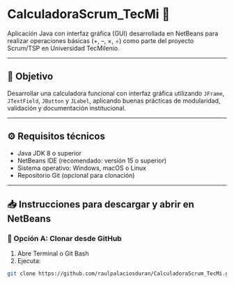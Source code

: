 # CalculadoraScrum_TecMi 🧮

Aplicación Java con interfaz gráfica (GUI) desarrollada en NetBeans para realizar operaciones básicas (+, –, ×, ÷) como parte del proyecto Scrum/TSP en Universidad TecMilenio.

---

## 🎯 Objetivo

Desarrollar una calculadora funcional con interfaz gráfica utilizando `JFrame`, `JTextField`, `JButton` y `JLabel`, aplicando buenas prácticas de modularidad, validación y documentación institucional.

---

## ⚙️ Requisitos técnicos

- Java JDK 8 o superior
- NetBeans IDE (recomendado: versión 15 o superior)
- Sistema operativo: Windows, macOS o Linux
- Repositorio Git (opcional para clonación)

---

## 📥 Instrucciones para descargar y abrir en NetBeans

### 🔧 Opción A: Clonar desde GitHub

1. Abre Terminal o Git Bash
2. Ejecuta:

```bash
git clone https://github.com/raulpalaciosduran/CalculadoraScrum_TecMi.git
